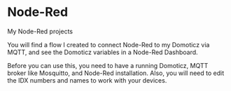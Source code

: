 # Node-Red
My Node-Red projects

You will find a flow I created to connect Node-Red to my Domoticz via MQTT, and see the Domoticz variables in a Node-Red Dashboard.

Before you can use this, you need to have a running Domoticz, MQTT broker like Mosquitto, and Node-Red installation.
Also, you will need to edit the IDX numbers and names to work with your devices.
